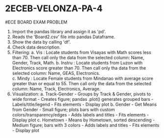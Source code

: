 # 2ECEB-VELONZA-PA-4

#ECE BOARD EXAM PROBLEM
1. Import the pandas library and assign it as 'pd'.
2. Reads the 'Board2.csv' file into pandas Dataframe.
3. Show the data by calling 'df'.
4. Check data description.
5. Filtering:
   a. Vis : Locate students from Visayas with Math scores less than 70.  Then call only the data from the selected column: Name, Gender, Track, Math.
   b. Instru : Locate students from Luzon with Electronics score greater than 70. Then call only tha data from the selected column: Name, GEAS, Electronics.\
   c. Mindy : Locate Female students from Mindanao with average score greater than or equal to 55. Then call only the data from the selected column: Name, Track, Electronics, Average.
6. Visualization:
   a. Track-Gender
       - Groups by Track & Gender, pivots to wide format
       - Creates figure; pandas .plot() generates grouped bars
       - Labels/title/legend
       - Fits elements
       - Display plot
   b. Gender
       - Get Means from Gender
       - Small figure; plots bars with custom colors/transparency/edges
       - Adds labels and titles
       - Fits elements
       - Display plot
   c. Hometown
       - Means by Hometown, sorted descending
       - Medium figure; bars with 3 colors
       - Adds labels and titles
       - Fits elements
       - Display plot
   


